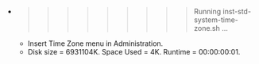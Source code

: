 * >>>>>>>>> Running inst-std-system-time-zone.sh ...
  * Insert Time Zone menu in Administration.
  * Disk size = 6931104K. Space Used = 4K. Runtime = 00:00:00:01.
